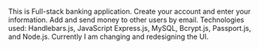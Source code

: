 This is Full-stack banking application. Create your account and enter your information. Add and send money to other users by email. Technologies used: 
Handlebars.js, JavaScript Express.js, MySQL, Bcrypt.js, Passport.js, and Node.js. Currently I am changing and redesigning the UI.
